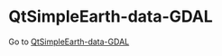 # QtSimpleEarth-data-GDAL

Go to [QtSimpleEarth-data-GDAL](https://github.com/Geo-Linux-Calculations/qtearth-data-gdal)

